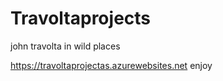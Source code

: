 # Travoltaprojects
john travolta in wild places

https://travoltaprojectas.azurewebsites.net enjoy 
